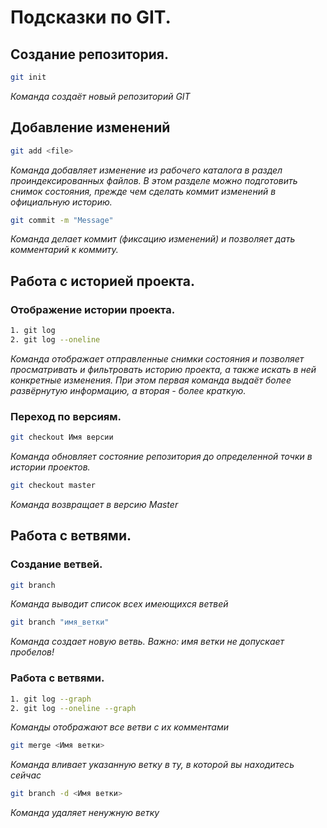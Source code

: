 # Подсказки по GIT.
## Создание репозитория.
```sh
git init
```
*Команда создаёт новый репозиторий GIT*

## Добавление изменений
```sh
git add <file>
```
*Команда добавляет изменение из рабочего каталога в раздел проиндексированных файлов. В этом разделе можно подготовить снимок состояния, прежде чем сделать коммит изменений в официальную историю.* 
```sh
git commit -m "Message"
```
*Команда делает коммит (фиксацию изменений) и позволяет дать комментарий к коммиту.*

## Работа с историей проекта.
### Отображение истории проекта.
```sh
1. git log
2. git log --oneline
```
*Команда отображает отправленные снимки состояния и позволяет просматривать и фильтровать историю проекта, а также искать в ней конкретные изменения. При этом первая команда выдаёт более развёрнутую информацию, а вторая - более краткую.*

### Переход по версиям.
```sh
git checkout Имя версии
```
*Команда обновляет состояние репозитория до определенной точки в истории проектов.*
```sh
git checkout master
```
*Команда возвращает в версию Master*

## Работа с ветвями.
### Создание ветвей.

```sh
git branch
```
*Команда выводит список всех имеющихся ветвей* 

```sh
git branch "имя_ветки"
```
*Команда создает новую ветвь. Важно: имя ветки не допускает пробелов!*

### Работа с ветвями.

```sh
1. git log --graph
2. git log --oneline --graph
```
*Команды отображают все ветви с их комментами*

```sh
git merge <Имя ветки>
```
*Команда вливает указанную ветку в ту, в которой вы находитесь сейчас*

```sh
git branch -d <Имя ветки>
```
*Команда удаляет ненужную ветку*